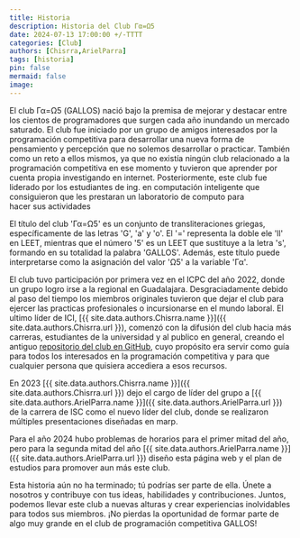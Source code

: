 ```yaml
---
title: Historia
description: Historia del Club Γα=Ω5
date: 2024-07-13 17:00:00 +/-TTTT
categories: [Club]
authors: [Chisrra,ArielParra] 
tags: [historia]
pin: false
mermaid: false
image:
---
```


El club Γα=Ω5 (GALLOS) nació bajo la premisa de mejorar y destacar entre los cientos de programadores que surgen cada año inundando un mercado saturado. El club fue iniciado por un grupo de amigos interesados por la programación competitiva para desarrollar una nueva forma de pensamiento y percepción que no solemos desarrollar o practicar. También como un reto a ellos mismos, ya que no existía ningún club relacionado a la programación competitiva en ese momento y tuvieron que aprender por cuenta propia investigando en internet.
Posteriormente, este club fue liderado por los estudiantes de ing. en computación inteligente que consiguieron que les prestaran un laboratorio de computo para hacer sus actividades

El título del club 'Γα=Ω5' es un conjunto de transliteraciones griegas, específicamente de las letras 'G', 'a' y 'o'. El '=' representa la doble ele 'll' en LEET, mientras que el número '5' es un LEET que sustituye a la letra 's', formando en su totalidad la palabra 'GALLOS'. Además, este título puede interpretarse como la asignación del valor 'Ω5' a la variable 'Γα'.

El club tuvo participación por primera vez en el ICPC del año 2022, donde un grupo logro irse a la regional en Guadalajara. Desgraciadamente debido al paso del tiempo los miembros originales tuvieron que dejar el club para ejercer las practicas profesionales o incursionarse en el mundo laboral. El ultimo líder de ICI, [{{ site.data.authors.Chisrra.name }}]({{ site.data.authors.Chisrra.url }}), comenzó con la difusión del club hacia más carreras, estudiantes de la universidad y al publico en general, creando el  antiguo [repositorio del club en GitHub](https://github.com/Chisrra/GALLOS), cuyo propósito era servir como guía para todos los interesados en la programación competitiva y para que cualquier persona que quisiera accediera a esos recursos.

En 2023  [{{ site.data.authors.Chisrra.name }}]({{ site.data.authors.Chisrra.url }}) dejo el cargo de líder del grupo a [{{ site.data.authors.ArielParra.name }}]({{ site.data.authors.ArielParra.url }}) de la carrera de ISC como el nuevo líder del club, donde se realizaron múltiples presentaciones diseñadas en marp.

Para el año 2024 hubo problemas de horarios para el primer mitad del año, pero para la segunda mitad del año [{{ site.data.authors.ArielParra.name }}]({{ site.data.authors.ArielParra.url }}) diseño esta página web y el plan de estudios para promover aun más este club.

Esta historia aún no ha terminado; tú podrías ser parte de ella. Únete a nosotros y contribuye con tus ideas, habilidades y contribuciones. Juntos, podemos llevar este club a nuevas alturas y crear experiencias inolvidables para todos sus miembros. ¡No pierdas la oportunidad de formar parte de algo muy grande en el club de programación competitiva GALLOS!



